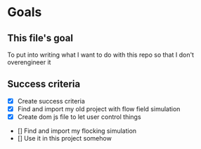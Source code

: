 # Goals
## This file's goal

To put into writing what I want to do with this repo so that I don't overengineer it

## Success criteria
- [x] Create success criteria
- [x] Find and import my old project with flow field simulation
- [x] Create dom js file to let user control things
- [] Find and import my flocking simulation
- [] Use it in this project somehow
